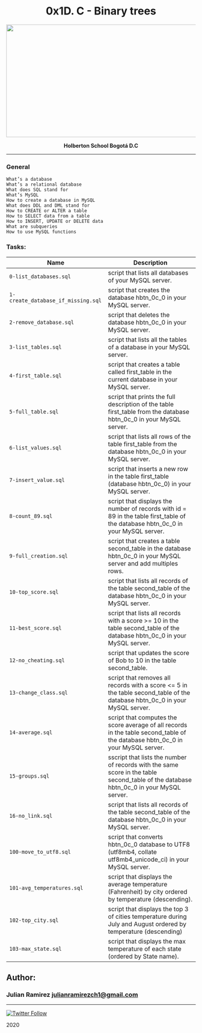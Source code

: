 
<H1 align="center"> 0x1D. C - Binary trees </H1>

<p align="center">
   <a href="https://towardsdatascience.com/5-types-of-binary-tree-with-cool-illustrations-9b335c430254"><img src="https://miro.medium.com/max/1890/1*CMGFtehu01ZEBgzHG71sMg.png" width="600" height="300"/></a>

<p align="center"> 
   <b>Holberton School Bogotá D.C</b>
                
----
<H3> General </H3>
   
    What’s a database
    What’s a relational database
    What does SQL stand for
    What’s MySQL
    How to create a database in MySQL
    What does DDL and DML stand for
    How to CREATE or ALTER a table
    How to SELECT data from a table
    How to INSERT, UPDATE or DELETE data
    What are subqueries
    How to use MySQL functions


### Tasks:

| Name | Description                    |
| ------------- | ------------------------------ |
| `0-list_databases.sql`      | script that lists all databases of your MySQL server.      |
| `1-create_database_if_missing.sql`   | script that creates the database hbtn_0c_0 in your MySQL server.   |
| `2-remove_database.sql`      | script that deletes the database hbtn_0c_0 in your MySQL server.      |
| `3-list_tables.sql`      | script that lists all the tables of a database in your MySQL server.       |
| `4-first_table.sql`      |script that creates a table called first_table in the current database in your MySQL server.     |
| `5-full_table.sql`      | script that prints the full description of the table first_table from the database hbtn_0c_0 in your MySQL server.      |
| `6-list_values.sql`      | script that lists all rows of the table first_table from the database hbtn_0c_0 in your MySQL server.       |
| `7-insert_value.sql`      |  script that inserts a new row in the table first_table (database hbtn_0c_0) in your MySQL server.      |
| `8-count_89.sql`      | script that displays the number of records with id = 89 in the table first_table of the database hbtn_0c_0 in your MySQL server.        |
| `9-full_creation.sql`      | script that creates a table second_table in the database hbtn_0c_0 in your MySQL server and add multiples rows.       |
| `10-top_score.sql`      |  script that lists all records of the table second_table of the database hbtn_0c_0 in your MySQL server.|
| `11-best_score.sql`      | script that lists all records with a score >= 10 in the table second_table of the database hbtn_0c_0 in your MySQL server.        |
| `12-no_cheating.sql`      | script that updates the score of Bob to 10 in the table second_table.       |
| `13-change_class.sql`      |  script that removes all records with a score <= 5 in the table second_table of the database hbtn_0c_0 in your MySQL server.|
| `14-average.sql`      | script that computes the score average of all records in the table second_table of the database hbtn_0c_0 in your MySQL server.       |
| `15-groups.sql`      | sscript that lists the number of records with the same score in the table second_table of the database hbtn_0c_0 in your MySQL server.       |
| `16-no_link.sql`      |  script that lists all records of the table second_table of the database hbtn_0c_0 in your MySQL server.|
| `100-move_to_utf8.sql`      | script that converts hbtn_0c_0 database to UTF8 (utf8mb4, collate utf8mb4_unicode_ci) in your MySQL server.      |
| `101-avg_temperatures.sql`      | script that displays the average temperature (Fahrenheit) by city ordered by temperature (descending). |
| `102-top_city.sql`      | script that displays the top 3 of cities temperature during July and August ordered by temperature (descending) |
| `103-max_state.sql`      | script that displays the max temperature of each state (ordered by State name).|

## Author: 
### Julian Ramirez <julianramirezch1@gmail.com>
----
[![Twitter Follow](https://img.shields.io/twitter/follow/JulianR_30.svg?style=social&label=Follow)](https://twitter.com/JulianR_30)

2020